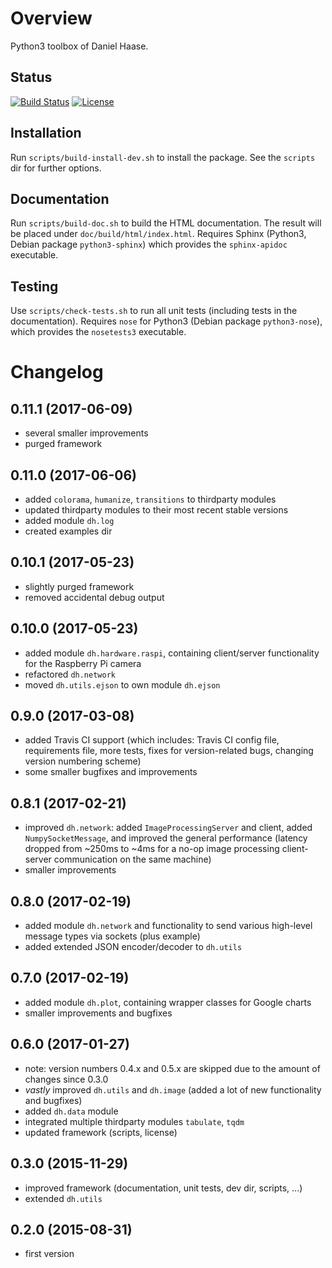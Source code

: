 Overview
========

Python3 toolbox of Daniel Haase.


Status
------

[![Build Status](https://travis-ci.org/dhaase-de/dh-python-dh.svg?branch=master)](https://travis-ci.org/dhaase-de/dh-python-dh)
[![License](https://img.shields.io/github/license/dhaase-de/dh-python-dh.svg)](LICENSE.txt)


Installation
------------

Run `scripts/build-install-dev.sh` to install the package. See the `scripts`
dir for further options.


Documentation
-------------

Run `scripts/build-doc.sh` to build the HTML documentation. The result will be
placed under `doc/build/html/index.html`. Requires Sphinx (Python3, Debian
package `python3-sphinx`) which provides the `sphinx-apidoc` executable.


Testing
-------

Use `scripts/check-tests.sh` to run all unit tests (including tests in the
documentation). Requires `nose` for Python3 (Debian package `python3-nose`),
which provides the `nosetests3` executable.


Changelog
=========

0.11.1 (2017-06-09)
-------------------

* several smaller improvements
* purged framework


0.11.0 (2017-06-06)
-------------------

* added `colorama`, `humanize`, `transitions` to thirdparty modules
* updated thirdparty modules to their most recent stable versions
* added module `dh.log`
* created examples dir


0.10.1 (2017-05-23)
-------------------

* slightly purged framework
* removed accidental debug output


0.10.0 (2017-05-23)
-------------------

* added module `dh.hardware.raspi`, containing client/server functionality for
  the Raspberry Pi camera
* refactored `dh.network`
* moved `dh.utils.ejson` to own module `dh.ejson`


0.9.0 (2017-03-08)
------------------

* added Travis CI support (which includes: Travis CI config file, requirements
  file, more tests, fixes for version-related bugs, changing version numbering
  scheme)
* some smaller bugfixes and improvements


0.8.1 (2017-02-21)
------------------

* improved `dh.network`: added `ImageProcessingServer` and client, added
  `NumpySocketMessage`, and improved the general performance (latency dropped
  from ~250ms to ~4ms for a no-op image processing client-server communication
  on the same machine)
* smaller improvements


0.8.0 (2017-02-19)
------------------

* added module `dh.network` and functionality to send various high-level
  message types via sockets (plus example)
* added extended JSON encoder/decoder to `dh.utils`


0.7.0 (2017-02-19)
------------------

* added module `dh.plot`, containing wrapper classes for Google charts
* smaller improvements and bugfixes


0.6.0 (2017-01-27)
------------------

* note: version numbers 0.4.x and 0.5.x are skipped due to the amount of
  changes since 0.3.0
* *vastly* improved `dh.utils` and `dh.image` (added a lot of new functionality
  and bugfixes)
* added `dh.data` module
* integrated multiple thirdparty modules `tabulate`, `tqdm`
* updated framework (scripts, license)


0.3.0 (2015-11-29)
------------------

* improved framework (documentation, unit tests, dev dir, scripts, ...)
* extended `dh.utils`


0.2.0 (2015-08-31)
------------------

* first version

